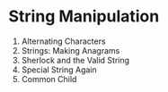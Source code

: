 # String Manipulation

1. Alternating Characters
2. Strings: Making Anagrams
3. Sherlock and the Valid String
4. Special String Again
5. Common Child
